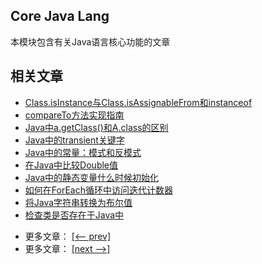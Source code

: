 ## Core Java Lang

本模块包含有关Java语言核心功能的文章

## 相关文章

+ [Class.isInstance与Class.isAssignableFrom和instanceof](docs/Class.isInstance与Class.isAssignableFrom和instanceof.md)
+ [compareTo方法实现指南](docs/compareTo方法实现指南.md)
+ [Java中a.getClass()和A.class的区别](docs/Java中a.getClass()和A.class的区别.md)
+ [Java中的transient关键字](docs/Java中的transient关键字.md)
+ [Java中的常量：模式和反模式](docs/Java中的常量-模式和反模式.md)
+ [在Java中比较Double值](docs/在Java中比较Double值.md)
+ [Java中的静态变量什么时候初始化](../../cs/docs/java-lang/Java中的静态变量什么时候初始化.md)
+ [如何在ForEach循环中访问迭代计数器](../../cs/docs/java-lang/如何在ForEach循环中访问迭代计数器.md)
+ [将Java字符串转换为布尔值](../../cs/docs/java-lang/将Java字符串转换为布尔值.md)
+ [检查类是否存在于Java中](../../cs/docs/java-lang/检查类是否存在于Java中.md)

- 更多文章： [[<-- prev]](../java-lang-2/README.md)
- 更多文章： [[next -->]](../java-lang-4/README.md)
